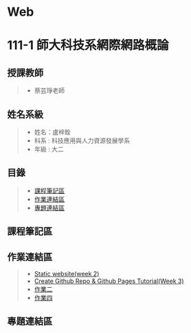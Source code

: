 # Web
# 111-1 師大科技系網際網路概論
## 授課教師
> * 蔡芸琤老師
## 姓名系級
> * 姓名：盧梓銓
> * 科系 : 科技應用與人力資源發展學系
> * 年級 : 大二
## 目錄
> * [課程筆記區](#課程筆記區)
> * [作業連結區](#作業連結區)
> * [專題連結區](#專題連結區)
## 課程筆記區



## 作業連結區
> * [Static website(week 2)](https://jjjjacky.github.io/Web/mypage/)
> * [Create Github Repo & Github Pages Tutorial(Week 3)](https://youtu.be/ikXzM020JTs)
> * [作業二](https://youtu.be/mDSLL05it7U)
> * [作業四](https://youtu.be/icl9MrG7Qdk)
## 專題連結區
